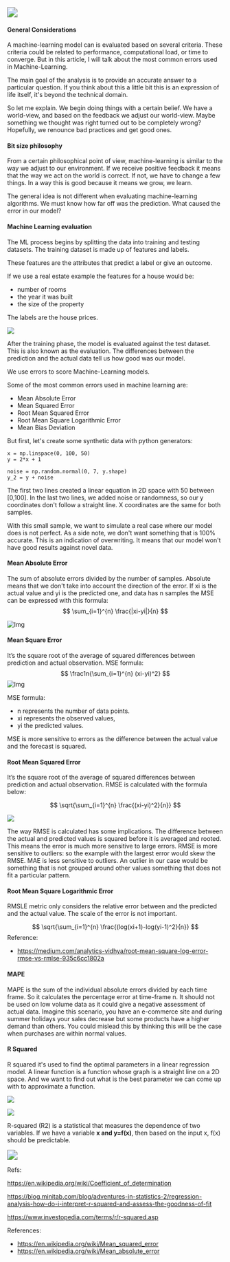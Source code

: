 <img src="../assets/img/post_mlevalgiff.gif" style="zoom:150%;" />



#### General Considerations

A machine-learning model can is evaluated based on several criteria. These criteria could be related to performance, computational load, or time to converge. But in this article, I will talk about the most common errors used in Machine-Learning.

The main goal of the analysis is to provide an accurate answer to a particular question. If you think about this a little bit this is an expression of life itself, it's beyond the technical domain.

So let me explain. We begin doing things with a certain belief. We have a world-view, and based on the feedback we adjust our world-view. Maybe something we thought was right turned out to be completely wrong? Hopefully, we renounce bad practices and get good ones.



#### Bit size philosophy

From a certain philosophical point of view, machine-learning is similar to the way we adjust to our environment. If we receive positive feedback it means that the way we act on the world is correct. If not, we have to change a few things. In a way this is good because it means we grow, we learn.

The general idea is not different when evaluating machine-learning algorithms. We must know how far off was the prediction. What caused the error in our model?

#### Machine Learning evaluation

The ML process begins by splitting the data into training and testing datasets. The training dataset is made up of features and labels.

These features are the attributes that predict a label or give an outcome.  

 If we use a real estate example the features for a house would be:

* number of rooms
* the year it was built 
* the size of the property

The labels are the house prices. 




<img src="../assets/img/Untitled Diagram.png"/>



After the training phase, the model is evaluated against the test dataset. This is also known as the evaluation. The differences between the prediction and the actual data tell us how good was our model. 

We use errors to score Machine-Learning models.

Some of the most common errors used in machine learning are:

- Mean Absolute Error
- Mean Squared Error
- Root Mean Squared Error
- Root Mean Square Logarithmic Error
- Mean Bias Deviation



But first, let's create some synthetic data with python generators:



```
x = np.linspace(0, 100, 50)
y = 2*x + 1

noise = np.random.normal(0, 7, y.shape)
y_2 = y + noise
```



The first two lines created a linear equation in 2D space with 50 between [0,100]. In the last two lines, we added noise or randomness, so our y coordinates don't follow a straight line. X coordinates are the same for both samples.

With this small sample, we want to simulate a real case where our model does is not perfect. As a side note, we don't want something that is 100% accurate. This is an indication of overwriting. It means that our model won't have good results against novel data.



#### Mean Absolute Error

The sum of absolute errors divided by the number of samples. Absolute means that we don't take into account the direction of the error. If xi is the actual value and yi is the predicted one, and data has n samples the MSE can be expressed with this formula:
$$
\sum_{i=1}^{n} \frac{|xi-yi|}{n}
$$

![Img](../assets/img/mae.png)

#### Mean Square Error

It’s the square root of the average of squared differences between prediction and actual observation. 
MSE formula:
$$
\frac1n{\sum_{i=1}^{n} (xi-yi)^2}
$$
![Img](../assets/img/mse_error.png)

MSE formula:

- n represents the number of data points. 
- xi represents the observed values, 
- yi the predicted values.



MSE is more sensitive to errors as the difference between the actual value and the forecast is squared.

#### Root Mean Squared Error

It’s the square root of the average of squared differences between prediction and actual observation. 
RMSE is calculated with the formula below:

$$
\sqrt{\sum_{i=1}^{n} \frac{(xi-yi)^2}{n}}
$$

![](../assets/img/rmse.png)



The way RMSE is calculated has some implications. The difference between the actual and predicted values is squared before it is averaged and rooted. This means the error is much more sensitive to large errors.
RMSE is more sensitive to outliers: so the example with the largest error would skew the RMSE. MAE is less sensitive to outliers.
An outlier in our case would be something that is not grouped around other values something that does not fit a particular pattern.

#### Root Mean Square Logarithmic Error

RMSLE metric only considers the relative error between and the predicted and the actual value. The scale of the error is not important.

$$
\sqrt{\sum_{i=1}^{n} \frac{(log(xi+1)-log(yi-1)^2}{n}}
$$
Reference:

* https://medium.com/analytics-vidhya/root-mean-square-log-error-rmse-vs-rmlse-935c6cc1802a



#### MAPE

MAPE is the sum of the individual absolute errors divided by each time frame. So it calculates the percentage error at time-frame n. It should not be used on low volume data as it could give a negative assessment of actual data. Imagine this scenario, you have an e-commerce site and during summer holidays your sales decrease but some products have a higher demand than others. You could mislead this by thinking this will be the case when purchases are within normal values.



#### R Squared

R squared it's used to find the optimal parameters in a linear regression model. A linear function is a function whose graph is a straight line on a 2D space. And we want to find out what is the best parameter we can come up with to approximate a function.

![](../assets/img/liniar_model.png)

![](../assets/img/liniar_fit.png)


R-squared (R2) is a statistical that measures the dependence of two variables. If we have a variable **x and y=f(x)**, then based on the input x, f(x) should be predictable.



<img src="../assets/img/Animated GIF-downsized_large.gif" style="zoom:150%;" />

 

Refs:   

https://en.wikipedia.org/wiki/Coefficient_of_determination  

https://blog.minitab.com/blog/adventures-in-statistics-2/regression-analysis-how-do-i-interpret-r-squared-and-assess-the-goodness-of-fit  

https://www.investopedia.com/terms/r/r-squared.asp  



References:

* https://en.wikipedia.org/wiki/Mean_squared_error
* https://en.wikipedia.org/wiki/Mean_absolute_error
